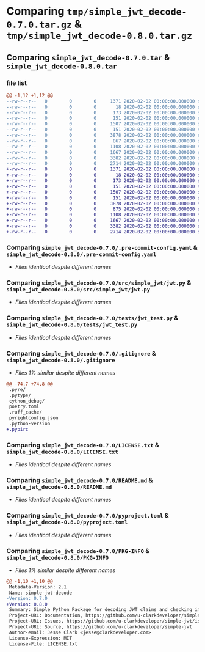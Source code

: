 # Comparing `tmp/simple_jwt_decode-0.7.0.tar.gz` & `tmp/simple_jwt_decode-0.8.0.tar.gz`

## Comparing `simple_jwt_decode-0.7.0.tar` & `simple_jwt_decode-0.8.0.tar`

### file list

```diff
@@ -1,12 +1,12 @@
--rw-r--r--   0        0        0     1371 2020-02-02 00:00:00.000000 simple_jwt_decode-0.7.0/.pre-commit-config.yaml
--rw-r--r--   0        0        0       18 2020-02-02 00:00:00.000000 simple_jwt_decode-0.7.0/requirements-dev.txt
--rw-r--r--   0        0        0      173 2020-02-02 00:00:00.000000 simple_jwt_decode-0.7.0/src/simple_jwt/__about__.py
--rw-r--r--   0        0        0      151 2020-02-02 00:00:00.000000 simple_jwt_decode-0.7.0/src/simple_jwt/__init__.py
--rw-r--r--   0        0        0     1507 2020-02-02 00:00:00.000000 simple_jwt_decode-0.7.0/src/simple_jwt/jwt.py
--rw-r--r--   0        0        0      151 2020-02-02 00:00:00.000000 simple_jwt_decode-0.7.0/tests/__init__.py
--rw-r--r--   0        0        0     3878 2020-02-02 00:00:00.000000 simple_jwt_decode-0.7.0/tests/jwt_test.py
--rw-r--r--   0        0        0      867 2020-02-02 00:00:00.000000 simple_jwt_decode-0.7.0/.gitignore
--rw-r--r--   0        0        0     1108 2020-02-02 00:00:00.000000 simple_jwt_decode-0.7.0/LICENSE.txt
--rw-r--r--   0        0        0     1667 2020-02-02 00:00:00.000000 simple_jwt_decode-0.7.0/README.md
--rw-r--r--   0        0        0     3382 2020-02-02 00:00:00.000000 simple_jwt_decode-0.7.0/pyproject.toml
--rw-r--r--   0        0        0     2714 2020-02-02 00:00:00.000000 simple_jwt_decode-0.7.0/PKG-INFO
+-rw-r--r--   0        0        0     1371 2020-02-02 00:00:00.000000 simple_jwt_decode-0.8.0/.pre-commit-config.yaml
+-rw-r--r--   0        0        0       18 2020-02-02 00:00:00.000000 simple_jwt_decode-0.8.0/requirements-dev.txt
+-rw-r--r--   0        0        0      173 2020-02-02 00:00:00.000000 simple_jwt_decode-0.8.0/src/simple_jwt/__about__.py
+-rw-r--r--   0        0        0      151 2020-02-02 00:00:00.000000 simple_jwt_decode-0.8.0/src/simple_jwt/__init__.py
+-rw-r--r--   0        0        0     1507 2020-02-02 00:00:00.000000 simple_jwt_decode-0.8.0/src/simple_jwt/jwt.py
+-rw-r--r--   0        0        0      151 2020-02-02 00:00:00.000000 simple_jwt_decode-0.8.0/tests/__init__.py
+-rw-r--r--   0        0        0     3878 2020-02-02 00:00:00.000000 simple_jwt_decode-0.8.0/tests/jwt_test.py
+-rw-r--r--   0        0        0      875 2020-02-02 00:00:00.000000 simple_jwt_decode-0.8.0/.gitignore
+-rw-r--r--   0        0        0     1108 2020-02-02 00:00:00.000000 simple_jwt_decode-0.8.0/LICENSE.txt
+-rw-r--r--   0        0        0     1667 2020-02-02 00:00:00.000000 simple_jwt_decode-0.8.0/README.md
+-rw-r--r--   0        0        0     3382 2020-02-02 00:00:00.000000 simple_jwt_decode-0.8.0/pyproject.toml
+-rw-r--r--   0        0        0     2714 2020-02-02 00:00:00.000000 simple_jwt_decode-0.8.0/PKG-INFO
```

### Comparing `simple_jwt_decode-0.7.0/.pre-commit-config.yaml` & `simple_jwt_decode-0.8.0/.pre-commit-config.yaml`

 * *Files identical despite different names*

### Comparing `simple_jwt_decode-0.7.0/src/simple_jwt/jwt.py` & `simple_jwt_decode-0.8.0/src/simple_jwt/jwt.py`

 * *Files identical despite different names*

### Comparing `simple_jwt_decode-0.7.0/tests/jwt_test.py` & `simple_jwt_decode-0.8.0/tests/jwt_test.py`

 * *Files identical despite different names*

### Comparing `simple_jwt_decode-0.7.0/.gitignore` & `simple_jwt_decode-0.8.0/.gitignore`

 * *Files 1% similar despite different names*

```diff
@@ -74,7 +74,8 @@
 .pyre/
 .pytype/
 cython_debug/
 poetry.toml
 .ruff_cache/
 pyrightconfig.json
 .python-version
+.pypirc
```

### Comparing `simple_jwt_decode-0.7.0/LICENSE.txt` & `simple_jwt_decode-0.8.0/LICENSE.txt`

 * *Files identical despite different names*

### Comparing `simple_jwt_decode-0.7.0/README.md` & `simple_jwt_decode-0.8.0/README.md`

 * *Files identical despite different names*

### Comparing `simple_jwt_decode-0.7.0/pyproject.toml` & `simple_jwt_decode-0.8.0/pyproject.toml`

 * *Files identical despite different names*

### Comparing `simple_jwt_decode-0.7.0/PKG-INFO` & `simple_jwt_decode-0.8.0/PKG-INFO`

 * *Files 1% similar despite different names*

```diff
@@ -1,10 +1,10 @@
 Metadata-Version: 2.1
 Name: simple-jwt-decode
-Version: 0.7.0
+Version: 0.8.0
 Summary: Simple Python Package for decoding JWT claims and checking if its expired. No verification of signatures.
 Project-URL: Documentation, https://github.com/u-clarkdeveloper/simple-jwt#readme
 Project-URL: Issues, https://github.com/u-clarkdeveloper/simple-jwt/issues
 Project-URL: Source, https://github.com/u-clarkdeveloper/simple-jwt
 Author-email: Jesse Clark <jesse@clarkdeveloper.com>
 License-Expression: MIT
 License-File: LICENSE.txt
```

